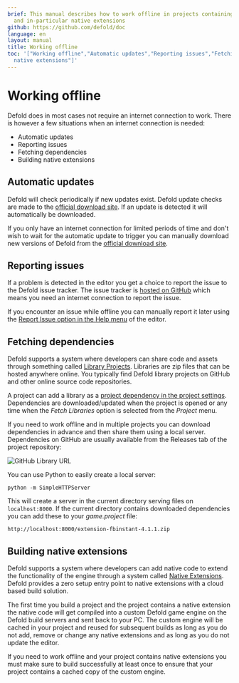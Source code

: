 ```yaml
---
brief: This manual describes how to work offline in projects containing dependencies
  and in-particular native extensions
github: https://github.com/defold/doc
language: en
layout: manual
title: Working offline
toc: '["Working offline","Automatic updates","Reporting issues","Fetching dependencies","Building
  native extensions"]'
---
```


# Working offline

Defold does in most cases not require an internet connection to work. There is however a few situations when an internet connection is needed:

* Automatic updates
* Reporting issues
* Fetching dependencies
* Building native extensions


## Automatic updates

Defold will check periodically if new updates exist. Defold update checks are made to the [official download site](https://d.defold.com). If an update is detected it will automatically be downloaded.

If you only have an internet connection for limited periods of time and don't wish to wait for the automatic update to trigger you can manually download new versions of Defold from the [official download site](https://d.defold.com).


## Reporting issues

If a problem is detected in the editor you get a choice to report the issue to the Defold issue tracker. The issue tracker is [hosted on GitHub](https://www.github.com/defold/editor2-issues) which means you need an internet connection to report the issue.

If you encounter an issue while offline you can manually report it later using the [Report Issue option in the Help menu](/manuals/getting-help/#report-a-problem-from-the-editor) of the editor.


## Fetching dependencies

Defold supports a system where developers can share code and assets through something called [Library Projects](/manuals/libraries/). Libraries are zip files that can be hosted anywhere online. You typically find Defold library projects on GitHub and other online source code repositories.

A project can add a library as a [project dependency in the project settings](/manuals/project-settings/#dependencies). Dependencies are downloaded/updated when the project is opened or any time when the *Fetch Libraries* option is selected from the *Project* menu.

If you need to work offline and in multiple projects you can download dependencies in advance and then share them using a local server. Dependencies on GitHub are usually available from the Releases tab of the project repository:

![GitHub Library URL](../images/libraries/libraries_library_url_github.png)

You can use Python to easily create a local server:

    python -m SimpleHTTPServer

This will create a server in the current directory serving files on `localhost:8000`. If the current directory contains downloaded dependencies you can add these to your *game.project* file:

    http://localhost:8000/extension-fbinstant-4.1.1.zip


## Building native extensions

Defold supports a system where developers can add native code to extend the functionality of the engine through a system called [Native Extensions](/manuals/extensions/). Defold provides a zero setup entry point to native extensions with a cloud based build solution.

The first time you build a project and the project contains a native extension the native code will get compiled into a custom Defold game engine on the Defold build servers and sent back to your PC. The custom engine will be cached in your project and reused for subsequent builds as long as you do not add, remove or change any native extensions and as long as you do not update the editor.

If you need to work offline and your project contains native extensions you must make sure to build successfully at least once to ensure that your project contains a cached copy of the custom engine.